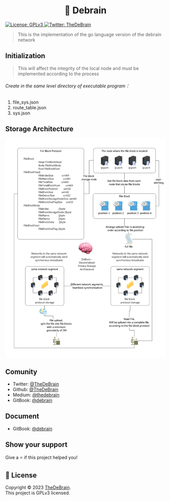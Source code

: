 <h1 align="center">🧠 Debrain</h1>
<p>
  <a href="https://github.com/TheDeBrain/go-debrain/blob/master/LICENSE.md" target="_blank">
    <img alt="License: GPLv3" src="https://img.shields.io/badge/License-GPLv3-yellow.svg" />
  </a>
  <a href="https://twitter.com/TheDeBrain" target="_blank">
    <img alt="Twitter: TheDeBrain" src="https://img.shields.io/twitter/follow/TheDeBrain.svg?style=social" />
  </a>
</p>

> This is the implementation of the go language version of the debrain network

## Initialization
> This will affect the integrity of the local node and must be implemented according to the process

###### Create in the same level directory of executable program：

1.  file_sys.json
2.  route_table.json
3.  sys.json

## Storage Architecture

![image](https://github.com/TheDeBrain/architecture-model/blob/master/storage-architecture/storage_en.png)

## Comunity

* Twitter: [@TheDeBrain](https://twitter.com/TheDeBrain)
* Github: [@TheDeBrain](https://github.com/TheDeBrain)
* Medium: [@thedebrain](https://medium.com/@thedebrain)
* GitBook: [@debrain](https://debrain.gitbook.io/debrain/)

## Document

* GitBook: [@debrain](https://debrain.gitbook.io/debrain/)

## Show your support

Give a ⭐️ if this project helped you!


## 📝 License

Copyright © 2023 [TheDeBrain](https://github.com/TheDeBrain/go-debrain).<br />
This project is GPLv3 licensed.
